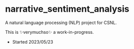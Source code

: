 # narrative_sentiment_analysis
A natural language processing (NLP) project for CSNL.

This is ✨verymuchso✨ a work-in-progress.

* Started 2023/05/23
